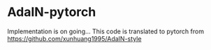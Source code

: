 # AdaIN-pytorch
Implementation is on going...
This code is translated to pytorch from https://github.com/xunhuang1995/AdaIN-style